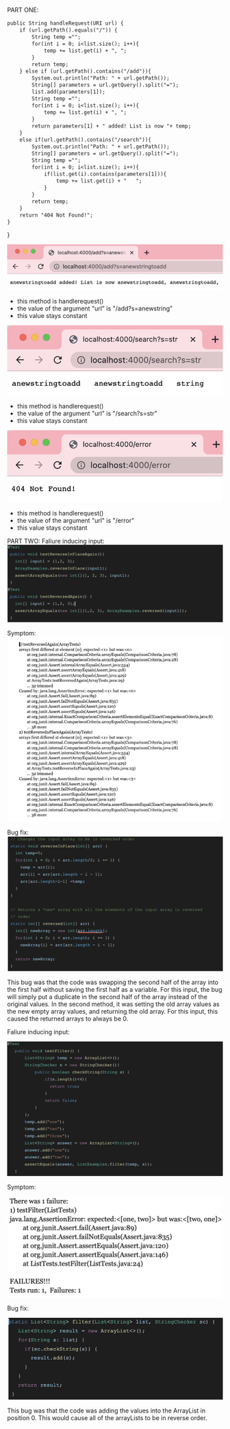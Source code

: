 PART ONE:
    
    public String handleRequest(URI url) {
        if (url.getPath().equals("/")) {
            String temp ="";
            for(int i = 0; i<list.size(); i++){
                temp += list.get(i) + ", ";
            }
            return temp;
        } else if (url.getPath().contains("/add")){
            System.out.println("Path: " + url.getPath());
            String[] parameters = url.getQuery().split("=");
            list.add(parameters[1]);
            String temp ="";
            for(int i = 0; i<list.size(); i++){
                temp += list.get(i) + ", ";
            }
            return parameters[1] + " added! List is now "+ temp;
        }
        else if(url.getPath().contains("/search")){
            System.out.println("Path: " + url.getPath());
            String[] parameters = url.getQuery().split("=");
            String temp ="";
            for(int i = 0; i<list.size(); i++){
                if(list.get(i).contains(parameters[1])){
                    temp += list.get(i) + "   ";
                }
            }
            return temp;
        }
        return "404 Not Found!";
    }
}

![Image](./stringadded.png)
* this method is handlerequest()
* the value of the argument "url" is "/add?s=anewstring"
* this value stays constant

![Image](./searching.png)
* this method is handlerequest()
* the value of the argument "url" is "/search?s=str"
* this value stays constant

![Image](./errormessage.png)
* this method is handlerequest()
* the value of the argument "url" is "/error"
* this value stays constant

PART TWO:
Faliure inducing input: 
![Image](./faliureinput.png)

Symptom:
![Image](./output1.png)

Bug fix:
![Image](./fixed1.png)

This bug was that the code was swapping the second half of the array into the first half without saving the first half as a variable. For this input, the bug will simply put a duplicate in the second half of the array instead of the original values. In the second method, it was setting the old array values as the new empty array values, and returning the old array. For this input, this caused the returned arrays to always be 0.

Faliure inducing input: 

![Image](./faliureinput20.png)

Symptom:

![Image](./output20.png)

Bug fix:

![Image](./fixed20.png)

This bug was that the code was adding the values into the ArrayList in position 0. This would cause all of the arrayLists to be in reverse order. 

